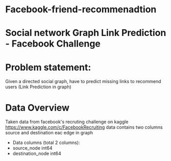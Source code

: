 # Facebook-friend-recommenadtion

# Social network Graph Link Prediction - Facebook Challenge
# Problem statement:
Given a directed social graph, have to predict missing links to recommend users (Link Prediction in graph)

# Data Overview
Taken data from facebook's recruting challenge on kaggle https://www.kaggle.com/c/FacebookRecruiting
data contains two columns source and destination eac edge in graph

- Data columns (total 2 columns):  
- source_node         int64  
- destination_node    int64 
